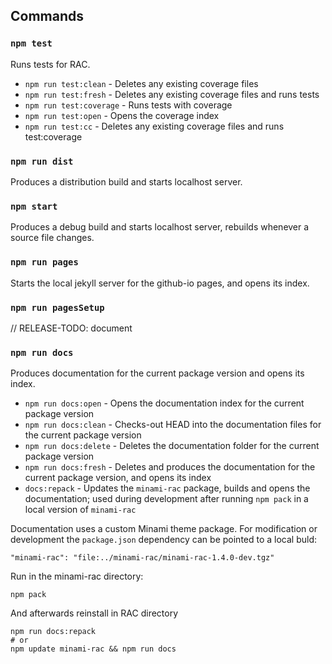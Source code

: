## Commands

### `npm test`
Runs tests for RAC.

+ `npm run test:clean` - Deletes any existing coverage files
+ `npm run test:fresh` - Deletes any existing coverage files and runs tests
+ `npm run test:coverage` - Runs tests with coverage
+ `npm run test:open` - Opens the coverage index
+ `npm run test:cc` - Deletes any existing coverage files and runs test:coverage


### `npm run dist`
Produces a distribution build and starts localhost server.


### `npm start`
Produces a debug build and starts localhost server, rebuilds whenever a source file changes.


### `npm run pages`
Starts the local jekyll server for the github-io pages, and opens its index.

### `npm run pagesSetup`
// RELEASE-TODO: document


### `npm run docs`
Produces documentation for the current package version and opens its index.

+ `npm run docs:open` - Opens the documentation index for the current package version
+ `npm run docs:clean` - Checks-out HEAD into the documentation files for the current package version
+ `npm run docs:delete` - Deletes the documentation folder for the current package version
+ `npm run docs:fresh` - Deletes and produces the documentation for the current package version, and opens its index
+ `docs:repack` - Updates the `minami-rac` package, builds and opens the documentation; used during development after running `npm pack` in a local version of `minami-rac`


Documentation uses a custom Minami theme package. For modification or development the `package.json` dependency can be pointed to a local buld:
```
"minami-rac": "file:../minami-rac/minami-rac-1.4.0-dev.tgz"
```

Run in the minami-rac directory:
```
npm pack
```

And afterwards reinstall in RAC directory
```
npm run docs:repack
# or
npm update minami-rac && npm run docs
```

